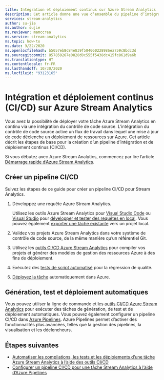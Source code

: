 ```yaml
---
title: Intégration et déploiement continus sur Azure Stream Analytics
description: Cet article donne une vue d’ensemble du pipeline d’intégration et de déploiement continus (CI/CD) pour Azure Stream Analytics.
services: stream-analytics
author: su-jie
ms.author: sujie
ms.reviewer: mamccrea
ms.service: stream-analytics
ms.topic: how-to
ms.date: 9/22/2020
ms.openlocfilehash: b5057eb8c84e839f504060228986ea759c8bdc3d
ms.sourcegitcommit: 857859267e0820d0c555f5438dc415fc861d9a6b
ms.translationtype: HT
ms.contentlocale: fr-FR
ms.lasthandoff: 10/30/2020
ms.locfileid: "93123165"
---
```

# <a name="continuous-integration-and-deployment-cicd-for-azure-stream-analytics"></a>Intégration et déploiement continus (CI/CD) sur Azure Stream Analytics

Vous avez la possibilité de déployer votre tâche Azure Stream Analytics en continu via une intégration du contrôle de code source. L’intégration du contrôle de code source active un flux de travail dans lequel une mise à jour de code déclenche un déploiement de ressources sur Azure. Cet article décrit les étapes de base pour la création d’un pipeline d’intégration et de déploiement continus (CI/CD).

Si vous débutez avec Azure Stream Analytics, commencez par lire l’article [Démarrage rapide d’Azure Stream Analytics](stream-analytics-quick-create-portal.md).

## <a name="create-a-cicd-pipeline"></a>Créer un pipeline CI/CD

Suivez les étapes de ce guide pour créer un pipeline CI/CD pour Stream Analytics.

1. Développez une requête Azure Stream Analytics.

   Utilisez les outils Azure Stream Analytics pour [Visual Studio Code](./quick-create-visual-studio-code.md) ou [Visual Studio](stream-analytics-quick-create-vs.md) pour [développer et tester des requêtes en local](develop-locally.md). Vous pouvez également [exporter une tâche existante](visual-studio-code-explore-jobs.md#export-a-job-to-a-local-project) vers un projet local.

2. Validez vos projets Azure Stream Analytics dans votre système de contrôle de code source, de la même manière qu’un référentiel Git.

3. Utilisez les [outils CI/CD Azure Stream Analytics](cicd-tools.md) pour compiler vos projets et générer des modèles de gestion des ressources Azure à des fins de déploiement.

4. Exécutez des [tests de script automatisé](cicd-tools.md#automated-test) pour la régression de qualité.

5. [Déployez la tâche](cicd-tools.md#deploy-to-azure) automatiquement dans Azure.

## <a name="auto-build-test-and-deploy"></a>Génération, test et déploiement automatiques

Vous pouvez utiliser la ligne de commande et les [outils CI/CD Azure Stream Analytics](cicd-tools.md) pour exécuter des tâches de génération, de test et de déploiement automatiques. Vous pouvez également configurer un pipeline CI/CD dans [Azure Pipelines](set-up-cicd-pipeline.md). Azure Pipelines permet d’activer des fonctionnalités plus avancées, telles que la gestion des pipelines, la visualisation et les déclencheurs.

## <a name="next-steps"></a>Étapes suivantes

* [Automatiser les compilations, les tests et les déploiements d’une tâche Azure Stream Analytics à l’aide des outils CI/CD](cicd-tools.md)
* [Configurer un pipeline CI/CD pour une tâche Stream Analytics à l’aide d’Azure Pipelines](set-up-cicd-pipeline.md)